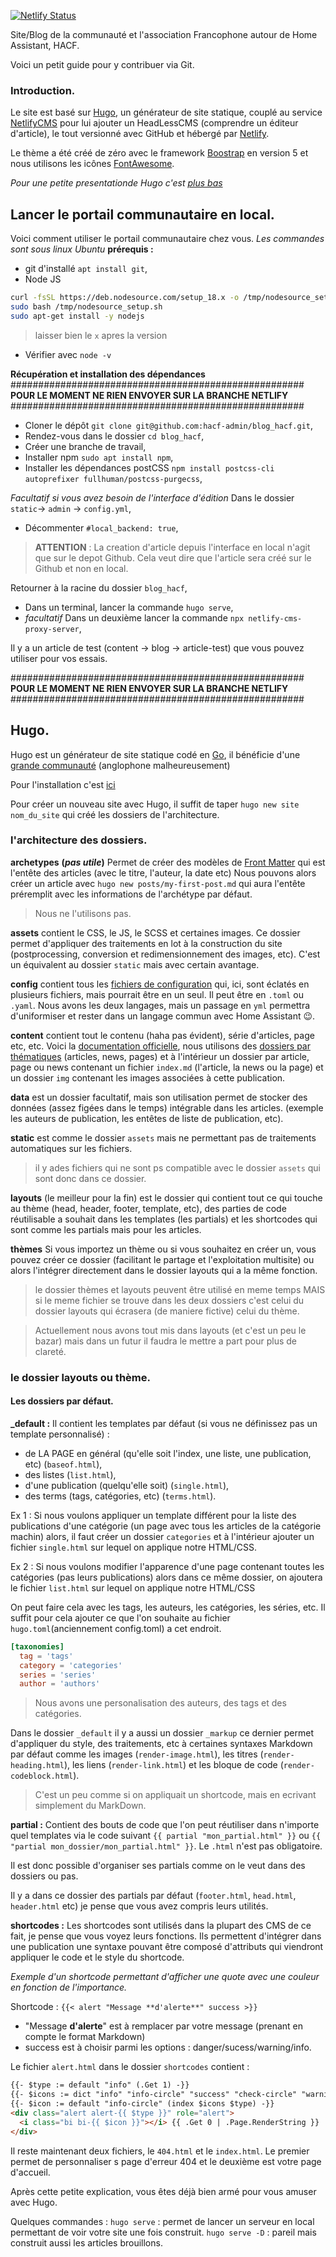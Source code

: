[![Netlify Status](https://api.netlify.com/api/v1/badges/e318fb64-f86e-4572-bbc6-90598c22b842/deploy-status)](https://app.netlify.com/sites/hacf/deploys)

Site/Blog de la communauté et l'association Francophone autour de Home Assistant,  HACF.

Voici un petit guide pour y contribuer via Git.

### Introduction.

Le site est basé sur [Hugo](https://gohugo.io/), un générateur de site statique, couplé au service [NetlifyCMS](https://www.netlifycms.org/?lang=fr&hl=fr) pour lui ajouter un HeadLessCMS (comprendre un éditeur d'article), le tout versionné avec GitHub et hébergé par [Netlify](https://www.netlify.com/).

Le thème a été créé de zéro avec le framework [Boostrap](https://getbootstrap.com/) en version 5 et nous utilisons les icônes [FontAwesome](https://fontawesome.com/).

*Pour une petite presentationde Hugo c'est [plus bas](#hugo)*

## Lancer le portail communautaire en local.
Voici comment utiliser le portail communautaire chez vous.
*Les commandes sont sous linux Ubuntu*
**prérequis :**
* git d'installé `apt install git`,
* Node JS
```bash
curl -fsSL https://deb.nodesource.com/setup_18.x -o /tmp/nodesource_setup.sh
sudo bash /tmp/nodesource_setup.sh
sudo apt-get install -y nodejs
```
>laisser bien le `x` apres la version

* Vérifier avec `node -v`

**Récupération et installation des dépendances**
#####################################################
**POUR LE MOMENT NE RIEN ENVOYER SUR LA BRANCHE NETLIFY**
#####################################################
* Cloner le dépôt `git clone git@github.com:hacf-admin/blog_hacf.git`,
* Rendez-vous dans le dossier `cd blog_hacf`,
* Créer une branche de travail,
* Installer npm `sudo apt install npm`,
* Installer les dépendances postCSS `npm install postcss-cli autoprefixer fullhuman/postcss-purgecss`,

*Facultatif si vous avez besoin de l'interface d'édition*
Dans le dossier `static`-> `admin` -> `config.yml`,
* Décommenter `#local_backend: true`,

>**ATTENTION** : La creation d'article depuis l'interface en local n'agit que sur le depot Github. Cela veut dire que l'article sera créé sur le Github et non en local.

Retourner à la racine du dossier `blog_hacf`,
* Dans un terminal, lancer la commande `hugo serve`,
* *facultatif* Dans un deuxième lancer la commande `npx netlify-cms-proxy-server`,

Il y a un article de test (content -> blog -> article-test) que vous pouvez utiliser pour vos essais.

#####################################################
**POUR LE MOMENT NE RIEN ENVOYER SUR LA BRANCHE NETLIFY**
#####################################################

## Hugo.
Hugo est un générateur de site statique codé en [Go](https://go.dev/), il bénéficie d'une [grande communauté](https://discourse.gohugo.io/) (anglophone malheureusement)

Pour l'installation c'est [ici](https://gohugo.io/installation/)

Pour créer un nouveau site avec Hugo, il suffit de taper `hugo new site nom_du_site` qui créé les dossiers de l'architecture.
### l'architecture des dossiers.
**archetypes** **(*pas utile*)** Permet de créer des modèles de [Front Matter](https://gohugo.io/content-management/front-matter/) qui est l'entête des articles (avec le titre, l'auteur, la date etc)
Nous pouvons alors créer un article avec `hugo new posts/my-first-post.md` qui aura l'entête préremplit avec les informations de l'archétype par défaut.
>Nous ne l'utilisons pas.

**assets** contient le CSS, le JS, le SCSS et certaines images. Ce dossier permet d'appliquer des traitements en lot à la construction du site (postprocessing, conversion et redimensionnement des images, etc).
C'est un équivalent au dossier `static` mais avec certain avantage.

**config** contient tous les [fichiers de configuration](https://gohugo.io/getting-started/configuration/) qui, ici, sont éclatés en plusieurs fichiers, mais pourrait être en un seul. Il peut être en `.toml` ou `.yaml`. Nous avons les deux langages, mais un passage en `yml` permettra d'uniformiser et rester dans un langage commun avec Home Assistant :wink:.

**content** contient tout le contenu (haha pas évident), série d'articles, page etc, etc. Voici la [documentation officielle](https://gohugo.io/content-management/organization/), nous utilisons des [dossiers par thématiques](https://gohugo.io/content-management/organization/#page-bundles) (articles, news, pages) et à l'intérieur un dossier par article, page ou news contenant un fichier `index.md` (l'article, la news ou la page) et un dossier `img` contenant les images associées à cette publication.

**data** est un dossier facultatif, mais son utilisation permet de stocker des données (assez figées dans le temps) intégrable dans les articles. (exemple les auteurs de publication, les entêtes de liste de publication, etc).

**static** est comme le dossier `assets` mais ne permettant pas de traitements automatiques sur les fichiers.
>il y ades fichiers qui ne sont ps compatible avec le dossier `assets` qui sont donc dans ce dossier.

**layouts** (le meilleur pour la fin) est le dossier qui contient tout ce qui touche au thème (head, header, footer, template, etc), des parties de code réutilisable a souhait dans les templates (les partials) et les shortcodes qui sont comme les partials mais pour les articles.

**thèmes** Si vous importez un thème ou si vous souhaitez en créer un, vous pouvez créer ce dossier (facilitant le partage et l'exploitation multisite) ou alors l'intégrer directement dans le dossier layouts qui a la même fonction.

>le dossier thèmes et layouts peuvent être utilisé en meme temps MAIS si le meme fichier se trouve dans les deux dossiers c'est celui du dossier layouts qui écrasera (de maniere fictive) celui du thème.

>Actuellement nous avons tout mis dans layouts (et c'est un peu le bazar) mais dans un futur il faudra le mettre a part pour plus de clareté.

### le dossier layouts ou thème.
#### Les dossiers par défaut.
**_default :** Il contient les templates par défaut (si vous ne définissez pas un template personnalisé) :
* de LA PAGE en général (qu'elle soit l'index, une liste, une publication, etc) (`baseof.html`),
* des listes (`list.html`),
* d'une publication (quelqu'elle soit) (`single.html`),
* des terms (tags, catégories, etc) (`terms.html`).

Ex 1 : Si nous voulons appliquer un template différent pour la liste des publications d'une catégorie (un page avec tous les articles de la catégorie machin) alors, il faut créer un dossier `categories` et à l'intérieur ajouter un fichier `single.html` sur lequel on applique notre HTML/CSS.

Ex 2 : Si nous voulons modifier l'apparence d'une page contenant toutes les catégories (pas leurs publications) alors dans ce même dossier, on ajoutera le fichier `list.html` sur lequel on applique notre HTML/CSS

On peut faire cela avec les tags, les auteurs, les catégories, les séries, etc. Il suffit pour cela ajouter ce que l'on souhaite au fichier `hugo.toml`(anciennement config.toml) a cet endroit.

```toml
[taxonomies]
  tag = 'tags'
  category = 'categories'
  series = 'series'
  author = 'authors'
```
>Nous avons une personalisation des auteurs, des tags et des catégories.

Dans le dossier `_default` il y a aussi un dossier `_markup` ce dernier permet d'appliquer du style, des traitements, etc à certaines syntaxes Markdown par défaut comme les images (`render-image.html`), les titres (`render-heading.html`), les liens (`render-link.html`) et les bloque de code (`render-codeblock.html`).
>C'est un peu comme si on appliquait un shortcode, mais en ecrivant simplement du MarkDown.

**partial :** Contient des bouts de code que l'on peut réutiliser dans n'importe quel templates via le code suivant `{{ partial "mon_partial.html" }}` ou `{{ "partial mon_dossier/mon_partial.html" }}`. Le `.html` n'est pas obligatoire.

Il est donc possible d'organiser ses partials comme on le veut dans des dossiers ou pas.

Il y a dans ce dossier des partials par défaut (`footer.html`, `head.html`, `header.html` etc) je pense que vous avez compris leurs utilités.

**shortcodes :** Les shortcodes sont utilisés dans la plupart des CMS de ce fait, je pense que vous voyez leurs fonctions. Ils permettent d'intégrer dans une publication une syntaxe pouvant être composé d'attributs qui viendront appliquer le code et le style du shortcode.

*Exemple d'un shortcode permettant d'afficher une quote avec une couleur en fonction de l'importance.*

Shortcode : `{{< alert "Message **d'alerte**" success >}}`
* "Message **d'alerte**" est à remplacer par votre message (prenant en compte le format Markdown)
* success est à choisir parmi les options : danger/sucess/warning/info.

Le fichier `alert.html` dans le dossier `shortcodes` contient :
```html
{{- $type := default "info" (.Get 1) -}}
{{- $icons := dict "info" "info-circle" "success" "check-circle" "warning" "exclamation-triangle" "danger" "x-circle"}}
{{- $icon := default "info-circle" (index $icons $type) -}}
<div class="alert alert-{{ $type }}" role="alert">
  <i class="bi bi-{{ $icon }}"></i> {{ .Get 0 | .Page.RenderString }}
</div>
```

Il reste maintenant deux fichiers, le `404.html` et le `index.html`.
Le premier permet de personnaliser s page d'erreur 404 et le deuxième est votre page d'accueil.

Après cette petite explication, vous êtes déjà bien armé pour vous amuser avec Hugo.

Quelques commandes :
`hugo serve` : permet de lancer un serveur en local permettant de voir votre site une fois construit.
`hugo serve -D` : pareil mais construit aussi les articles brouillons.